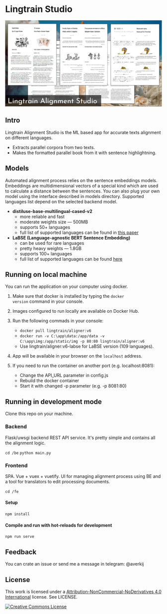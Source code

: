 # Lingtrain Studio

![asd](/img/title.jpg)

## Intro

Lingtrain Alignment Studio is the ML based app for accurate texts alignment on different languages.

- Extracts parallel corpora from two texts.
- Makes the formatted parallel book from it with sentence highlightning.

## Models

Automated alignment process relies on the sentence embeddings models. Embeddings are multidimensional vectors of a special kind which are used to calculate a distance between the sentences. You can also plug your own model using the interface described in models directory. Supported languages list depend on the selected backend model.

- **distiluse-base-multilingual-cased-v2**
  - more reliable and fast
  - moderate weights size — 500MB
  - supports 50+ languages
  - full list of supported languages can be found in [this paper](https://arxiv.org/abs/2004.09813)
- **LaBSE (Language-agnostic BERT Sentence Embedding)**
  - can be used for rare languages
  - pretty heavy weights — 1.8GB
  - supports 100+ languages
  - full list of supported languages can be found [here](https://arxiv.org/abs/2007.01852)

## Running on local machine

You can run the application on your computer using docker.

1. Make sure that docker is installed by typing the <code>docker version</code> command in your console.

2. Images configured to run locally are available on Docker Hub.

3. Run the following commads in your console:
    - <code>docker pull lingtrain/aligner:v6</code>
    - <code>docker run -v C:\app\data:/app/data -v C:\app\img:/app/static/img -p 80:80 lingtrain/aligner:v6</code>
    - Use lingtrain/aligner:v6-labse for LaBSE version (109 languages).

4. App will be available in your browser on the <code>localhost</code> address.

5. If you need to run the container on another port (e.g. localhost:8081):
    - Change the API_URL parameter in config.js
    - Rebuild the docker container
    - Start it with changed -p parameter (e.g. -p 8081:80)

## Running in development mode

Clone this repo on your machine.

### Backend

Flask/uwsgi backend REST API service. It's pretty simple and contains all the alignment logic.

<code>cd /be</code>
<code>python main.py</code>

### Frontend

SPA. Vue + vuex + vuetify. UI for managing alignment process using BE and a tool for translators to edit processing documents.

<code>cd /fe</code>

#### Setup

<code>npm install</code>

#### Compile and run with hot-reloads for development

<code>npm run serve</code>

## Feedback

You can crate an issue or send me a message in telegram: @averkij

## License

This work is licensed under a [Attribution-NonCommercial-NoDerivatives 4.0 International](http://creativecommons.org/licenses/by-nc-nd/4.0/) license. See LICENSE.

<a rel="license" href="http://creativecommons.org/licenses/by-nc-nd/4.0/"><img alt="Creative Commons License" style="border-width:0" src="https://i.creativecommons.org/l/by-nc-nd/4.0/88x31.png" /></a>
